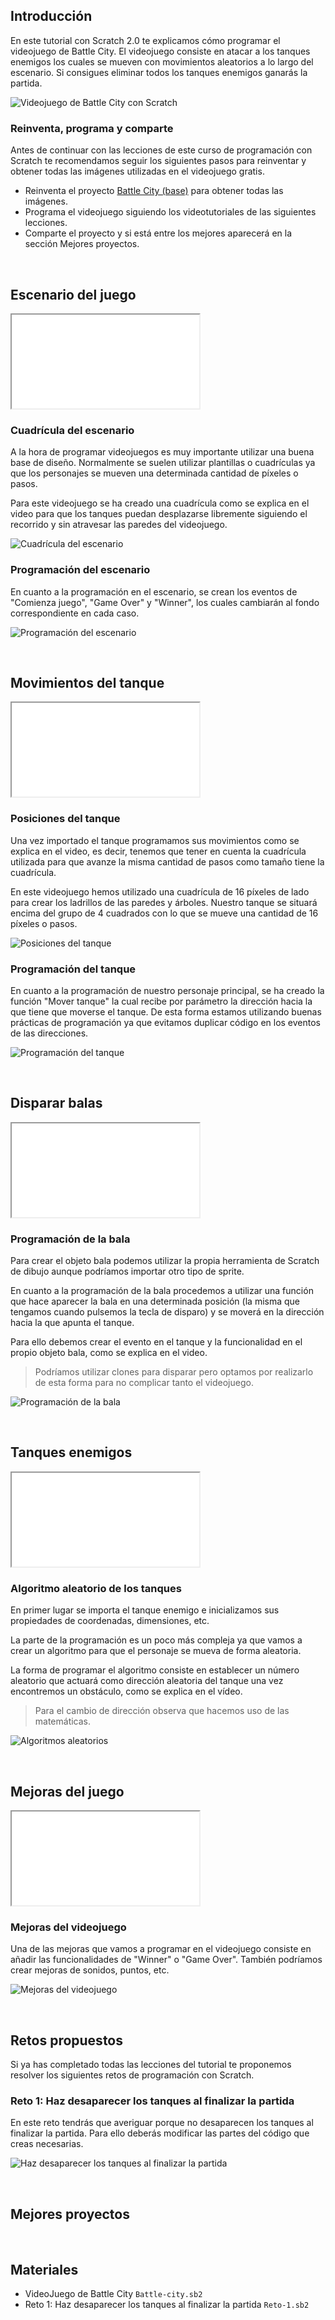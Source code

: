 ## Introducción

En este tutorial con Scratch 2.0 te explicamos cómo programar el videojuego de Battle City. El videojuego consiste en atacar a los tanques enemigos los cuales se mueven con movimientos aleatorios a lo largo del escenario. Si consigues eliminar todos los tanques enemigos ganarás la partida.

![](img/preview.gif "Videojuego de Battle City con Scratch")

### Reinventa, programa y comparte

Antes de continuar con las lecciones de este curso de programación con Scratch te recomendamos seguir los siguientes pasos para reinventar y obtener todas las imágenes utilizadas en el videojuego gratis.

- Reinventa el proyecto [Battle City (base)](https://scratch.mit.edu/projects/186865487/editor) para obtener todas las imágenes.
- Programa el videojuego siguiendo los videotutoriales de las siguientes lecciones.
- Comparte el proyecto y si está entre los mejores aparecerá en la sección Mejores proyectos.




<br />



## Escenario del juego

<div class="iframe">
  <iframe src="//www.youtube.com/embed/cBdAutHTR-4" allowfullscreen></iframe>
</div>

### Cuadrícula del escenario

A la hora de programar videojuegos es muy importante utilizar una buena base de diseño. Normalmente se suelen utilizar plantillas o cuadrículas ya que los personajes se mueven una determinada cantidad de píxeles o pasos.

Para este videojuego se ha creado una cuadrícula como se explica en el video para que los tanques puedan desplazarse libremente siguiendo el recorrido y sin atravesar las paredes del videojuego.

![](img/cuadricula.jpg "Cuadrícula del escenario")

### Programación del escenario

En cuanto a la programación en el escenario, se crean los eventos de "Comienza juego", "Game Over" y "Winner", los cuales cambiarán al fondo correspondiente en cada caso.

![](img/escenario.jpg "Programación del escenario")



<br />



## Movimientos del tanque

<div class="iframe">
  <iframe src="//www.youtube.com/embed/u3HSTLy5eeU" allowfullscreen></iframe>
</div>

### Posiciones del tanque

Una vez importado el tanque programamos sus movimientos como se explica en el video, es decir, tenemos que tener en cuenta la cuadrícula utilizada para que avanze la misma cantidad de pasos como tamaño tiene la cuadrícula.

En este videojuego hemos utilizado una cuadrícula de 16 píxeles de lado para crear los ladrillos de las paredes y árboles. Nuestro tanque se situará encima del grupo de 4 cuadrados con lo que se mueve una cantidad de 16 píxeles o pasos.

![](img/movimientos.jpg "Posiciones del tanque")

### Programación del tanque

En cuanto a la programación de nuestro personaje principal, se ha creado la función "Mover tanque" la cual recibe por parámetro la dirección hacia la que tiene que moverse el tanque. De esta forma estamos utilizando buenas prácticas de programación ya que evitamos duplicar código en los eventos de las direcciones.

![](img/programacion.jpg "Programación del tanque")



<br />



## Disparar balas

<div class="iframe">
  <iframe src="//www.youtube.com/embed/wTmTFex6qcg" allowfullscreen></iframe>
</div>

### Programación de la bala

Para crear el objeto bala podemos utilizar la propia herramienta de Scratch de dibujo aunque podríamos importar otro tipo de sprite.

En cuanto a la programación de la bala procedemos a utilizar una función que hace aparecer la bala en una determinada posición (la misma que tengamos cuando pulsemos la tecla de disparo) y se moverá en la dirección hacia la que apunta el tanque.

Para ello debemos crear el evento en el tanque y la funcionalidad en el propio objeto bala, como se explica en el video.

> Podríamos utilizar clones para disparar pero optamos por realizarlo de esta forma para no complicar tanto el videojuego.

![](img/bala.jpg "Programación de la bala")



<br />



## Tanques enemigos

<div class="iframe">
  <iframe src="//www.youtube.com/embed/cbL4fdwydz4" allowfullscreen></iframe>
</div>

### Algoritmo aleatorio de los tanques

En primer lugar se importa el tanque enemigo e inicializamos sus propiedades de coordenadas, dimensiones, etc.

La parte de la programación es un poco más compleja ya que vamos a crear un algoritmo para que el personaje se mueva de forma aleatoria.

La forma de programar el algoritmo consiste en establecer un número aleatorio que actuará como dirección aleatoria del tanque una vez encontremos un obstáculo, como se explica en el vídeo.

> Para el cambio de dirección observa que hacemos uso de las matemáticas.

![](img/algoritmo.jpg "Algoritmos aleatorios")



<br />



## Mejoras del juego

<div class="iframe">
  <iframe src="//www.youtube.com/embed/gyawVkJJVeg" allowfullscreen></iframe>
</div>

### Mejoras del videojuego

Una de las mejoras que vamos a programar en el videojuego consiste en añadir las funcionalidades de "Winner" o "Game Over". También podríamos crear mejoras de sonidos, puntos, etc.

![](img/mejoras.jpg "Mejoras del videojuego")



<br />



## Retos propuestos

Si ya has completado todas las lecciones del tutorial te proponemos resolver los siguientes retos de programación con Scratch.

### Reto 1: Haz desaparecer los tanques al finalizar la partida

En este reto tendrás que averiguar porque no desaparecen los tanques al finalizar la partida. Para ello deberás modificar las partes del código que creas necesarias.

![](img/reto-1.jpg "Haz desaparecer los tanques al finalizar la partida")



<br />



## Mejores proyectos

<!--
![](img/proyecto-usuario.gif "usuario")
-->



<br />



## Materiales

- VideoJuego de Battle City `Battle-city.sb2`
- Reto 1: Haz desaparecer los tanques al finalizar la partida `Reto-1.sb2`
